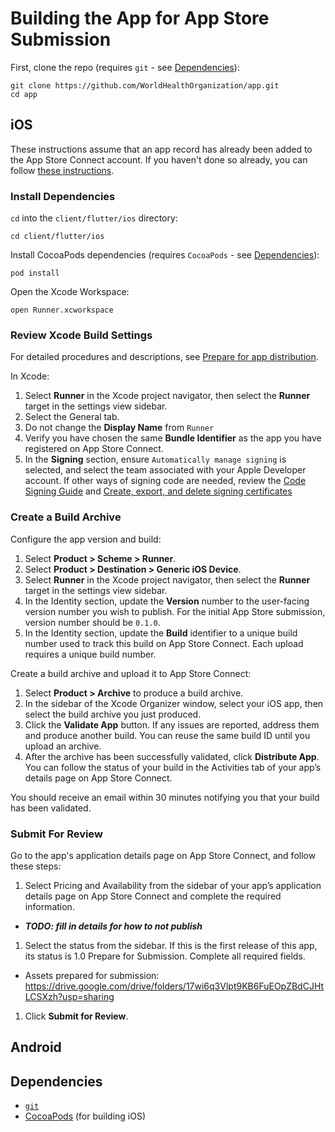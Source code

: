 # Building the App for App Store Submission

First, clone the repo (requires `git` - see [Dependencies](#dependencies)):

```
git clone https://github.com/WorldHealthOrganization/app.git
cd app
```

## iOS

These instructions assume that an app record has already been added to the App Store Connect account. If you haven't done so already, you can follow [these instructions](https://help.apple.com/app-store-connect/#/dev2cd126805).

### Install Dependencies

`cd` into the `client/flutter/ios` directory:

```
cd client/flutter/ios
```

Install CocoaPods dependencies (requires `CocoaPods` - see [Dependencies](#dependencies)):

```
pod install
```

Open the Xcode Workspace:

```
open Runner.xcworkspace
```

### Review Xcode Build Settings

For detailed procedures and descriptions, see [Prepare for app distribution](https://help.apple.com/xcode/mac/current/#/dev91fe7130a).

In Xcode:

1. Select **Runner** in the Xcode project navigator, then select the **Runner** target in the settings view sidebar.
1. Select the General tab.
1. Do not change the **Display Name** from `Runner`
1. Verify you have chosen the same **Bundle Identifier** as the app you have registered on App Store Connect.
1. In the **Signing** section, ensure `Automatically manage signing` is selected, and select the team associated with your Apple Developer account. If other ways of signing code are needed, review the [Code Signing Guide](https://developer.apple.com/library/archive/documentation/Security/Conceptual/CodeSigningGuide/Introduction/Introduction.html) and [Create, export, and delete signing certificates](https://help.apple.com/xcode/mac/current/#/dev154b28f09)

### Create a Build Archive

Configure the app version and build:

1. Select **Product > Scheme > Runner**.
1. Select **Product > Destination > Generic iOS Device**.
1. Select **Runner** in the Xcode project navigator, then select the **Runner** target in the settings view sidebar.
1. In the Identity section, update the **Version** number to the user-facing version number you wish to publish. For the initial App Store submission, version number should be `0.1.0`.
1. In the Identity section, update the **Build** identifier to a unique build number used to track this build on App Store Connect. Each upload requires a unique build number.

Create a build archive and upload it to App Store Connect:

1. Select **Product > Archive** to produce a build archive.
1. In the sidebar of the Xcode Organizer window, select your iOS app, then select the build archive you just produced.
1. Click the **Validate App** button. If any issues are reported, address them and produce another build. You can reuse the same build ID until you upload an archive.
1. After the archive has been successfully validated, click **Distribute App**. You can follow the status of your build in the Activities tab of your app’s details page on App Store Connect.

You should receive an email within 30 minutes notifying you that your build has been validated.

### Submit For Review

Go to the app's application details page on App Store Connect, and follow these steps:

1. Select Pricing and Availability from the sidebar of your app’s application details page on App Store Connect and complete the required information.
  * **_TODO: fill in details for how to not publish_**
1. Select the status from the sidebar. If this is the first release of this app, its status is 1.0 Prepare for Submission. Complete all required fields.
  * Assets prepared for submission: https://drive.google.com/drive/folders/17wi6q3Vlpt9KB6FuEOpZBdCJHtLCSXzh?usp=sharing
1. Click **Submit for Review**.

## Android



## Dependencies

* [`git`](https://git-scm.com/book/en/v2/Getting-Started-Installing-Git)
* [CocoaPods](https://guides.cocoapods.org/using/getting-started.html#installation) (for building iOS)
